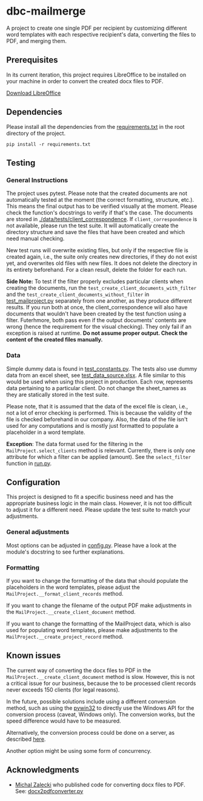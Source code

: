 # dbc-mailmerge

A project to create one single PDF per recipient by customizing different word templates with each respective recipient's data, converting the files to PDF, and merging them.


## Prerequisites

In its current iteration, this project requires LibreOffice to be installed on your machine in order to convert the created docx files to PDF.

[Download LibreOffice](https://www.libreoffice.org/download/download/)


## Dependencies

Please install all the dependencies from the [requirements.txt](./requirements.txt) in the root directory of the project.

```
pip install -r requirements.txt
```

## Testing

### General Instructions

The project uses pytest. Please note that the created documents are not automatically tested at the moment (the correct formatting, structure, etc.). This means the final output has to be verified visually at the moment. Please check the function's docstrings to verify if that's the case. The documents are stored in [./data/tests/client_correspondence](./data/tests/client_correspondence). If `client_correspondence` is not available, please run the test suite. It will automatically create the directory structure and save the files that have been created and which need manual checking. 

New test runs will overwrite existing files, but only if the respective file is created again, i.e., the suite only creates new directories, if they do not exist yet, and overwrites old files with new files. It does not delete the directory in its entirety beforehand. For a clean result, delete the folder for each run. 

**Side Note:** To test if the filter properly excludes particular clients when creating the documents, run the `test_create_client_documents_with_filter` and the `test_create_client_documents_without_filter` in [test_mailproject.py](./tests/test_mailproject.py) separately from one another, as they produce different results. If you run both at once, the client_correspondence will also have documents that wouldn't have been created by the test function using a filter. Futerhmore, both pass even if the output documents' contents are wrong (hence the requirement for the visual checking). They only fail if an exception is raised at runtime. **Do not assume proper output. Check the content of the created files manually.**


### Data

Simple dummy data is found in [test_constants.py](./tests/test_constants.py). The tests also use dummy data from an excel sheet, see [test_data_source.xlsx](./data/tests/test_data_source.xlsx). A file similar to this would be used when using this project in production. Each row, represents data pertaining to a particular client. Do not change the sheet_names as they are statically stored in the test suite.

Please note, that it is assumed that the data of the excel file is clean, i.e., not a lot of error checking is performed. This is because the validity of the file is checked beforehand in our company. Also, the data of the file isn't used for any computations and is mostly just formatted to populate a placeholder in a word template.

**Exception**: The data format used for the filtering in the `MailProject.select_clients` method is relevant. Currently, there is only one attribute for which a filter can be applied (amount). See the `select_filter` function in [run.py](run.py). 


## Configuration

This project is designed to fit a specific business need and has the appropriate business logic in the main class. However, it is not too difficult to adjust it for a different need. Please update the test suite to match your adjustments.


### General adjustments
Most options can be adjusted in [config.py](./dbcmailmerge/config.py). Please have a look at the module's docstring to see further explanations.


### Formatting
If you want to change the formatting of the data that should populate the placeholders in the word templates, please adjust the `MailProject.__format_client_records` method.

If you want to change the filename of the output PDF make adjustments in the `MailProject.__create_client_document` method.

If you want to change the formatting of the MailProject data, which is also used for populating word templates, please make adjustments to the `MailProject.__create_project_record` method.


## Known issues

The current way of converting the docx files to PDF in the `MailProject.__create_client_document` method is slow. However, this is not a critical issue for our business, because the to be processed client records never exceeds 150 clients (for legal reasons).

In the future, possible solutions include using a different conversion method, such as using the [pywin32](https://pypi.org/project/pywin32/) to directly use the Windows API for the conversion process (caveat, Windows only). The conversion works, but the speed difference would have to be measured.

Alternatively, the conversion process could be done on a server, as described [here](https://michalzalecki.com/converting-docx-to-pdf-using-python/). 

Another option might be using some form of concurrency.


## Acknowledgments
* [Michal Zalecki](https://michalzalecki.com/converting-docx-to-pdf-using-python/) who published code for converting docx files to PDF. See: [docx2pdfconverter.py](./dbcmailmerge/docx2pdfconverter.py)


